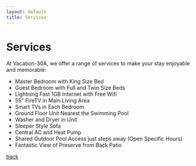 ```yaml
---
layout: default
title: Services
---
```


# Services

At Vacation-30A, we offer a range of services to make your stay enjoyable and memorable:
- Master Bedroom with King Size Bed
- Guest Bedroom with Full and Twin Size Beds
- Lightning Fast 1GB Internet with Free Wifi
- 55" FireTV in Main Living Area
- Smart TVs in Each Bedroom
- Ground Floor Unit Nearest the Swimming Pool
- Washer and Dryer in Unit
- Sleeper Style Sofa
- Central AC and Heat Pump
- Shared Outdoor Pool Access just steps away (Open Specific Hours)
- Fantastic View of Preserve from Back Patio

[back](./)
